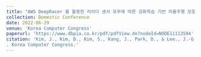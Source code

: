 ```yaml
---
title: "AWS DeepRacer 를 활용한 라이다 센서 유무에 따른 강화학습 기반 자율주행 모델 성능 비교"
collection: Domestic Conference
date: 2022-06-29
venue: 'Korea Computer Congress'
paperurl: 'https://www.dbpia.co.kr/pdf/pdfView.do?nodeId=NODE11113594'
citation: 'Kim, J., Kim, D., Kim, S., Kang, J., Park, D., & Lee., J.-G. (2018). Performance Comparison of Self-Driving Models With and Without LIDAR Sensors Based on Reinforcement Learning in AWS DeepRacer Platform
. Korea Computer Congress.'
---
```

